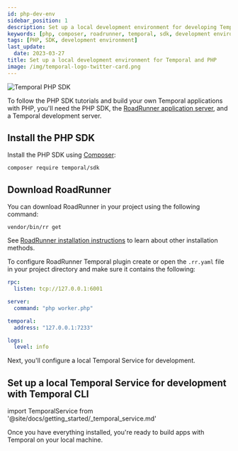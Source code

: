 ```yaml
---
id: php-dev-env
sidebar_position: 1
description: Set up a local development environment for developing Temporal applications using the TypeScript programming language.
keywords: [php, composer, roadrunner, temporal, sdk, development environment]
tags: [PHP, SDK, development environment]
last_update:
  date: 2023-03-27
title: Set up a local development environment for Temporal and PHP
image: /img/temporal-logo-twitter-card.png
---
```


<img className="banner" src="/img/sdk_banners/banner_php.png" alt="Temporal PHP SDK" />

To follow the PHP SDK tutorials and build your own Temporal applications with PHP, you'll need the PHP SDK, the [RoadRunner application server](https://github.com/roadrunner-server/roadrunner), and a Temporal development server.

## Install the PHP SDK

Install the PHP SDK using [Composer](http://getcomposer.org):

```command
composer require temporal/sdk
```

## Download RoadRunner

You can download RoadRunner in your project using the following command:

```command
vendor/bin/rr get
```

See [RoadRunner installation instructions](https://docs.roadrunner.dev/docs/general/install) to learn about other installation methods.

To configure RoadRunner Temporal plugin create or open the `.rr.yaml` file in your project directory and make sure it contains the following:

```yaml
rpc:
  listen: tcp://127.0.0.1:6001

server:
  command: "php worker.php"

temporal:
  address: "127.0.0.1:7233"

logs:
  level: info
```

Next, you'll configure a local Temporal Service for development.

## Set up a local Temporal Service for development with Temporal CLI

import TemporalService from '@site/docs/getting_started/_temporal_service.md'

<TemporalService />

Once you have everything installed, you're ready to build apps with Temporal on your local machine.
